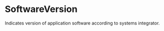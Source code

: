 SoftwareVersion
===============

Indicates version of application software according to systems integrator.
